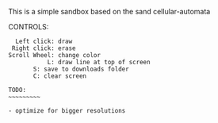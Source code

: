 This is a simple sandbox based on the sand cellular-automata

CONTROLS:
~~~~~~~~~~
  Left click: draw
 Right click: erase
Scroll Wheel: change color
           L: draw line at top of screen
	   S: save to downloads folder
	   C: clear screen

TODO:
~~~~~~~~~

- optimize for bigger resolutions
